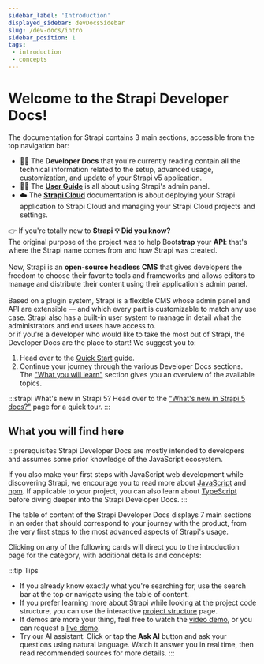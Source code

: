 ```yaml
---
sidebar_label: 'Introduction'
displayed_sidebar: devDocsSidebar
slug: /dev-docs/intro
sidebar_position: 1
tags:
 - introduction
 - concepts
---
```


# Welcome to the Strapi Developer Docs!

<SubtleCallout title="Developer Docs, User Guide, and Strapi Cloud documentation" emoji="📍">

The documentation for Strapi contains 3 main sections, accessible from the top navigation bar:

- 🧑‍💻 The **Developer Docs** that you're currently reading contain all the technical information related to the setup, advanced usage, customization, and update of your Strapi v5 application.
- 🧑‍🏫 The **[User Guide](/user-docs/intro)** is all about using Strapi's admin panel.
- ☁️ The **[Strapi Cloud](/cloud/intro)** documentation is about deploying your Strapi application to Strapi Cloud and managing your Strapi Cloud projects and settings.

</SubtleCallout>

👉 If you're totally new to **Strapi** <Annotation>**💡 Did you know?**<br />The original purpose of the project was to help Boot**strap** your **API**: that's where the Strapi name comes from and how Strapi was created.<br /><br />Now, Strapi is an **open-source headless CMS** that gives developers the freedom to choose their favorite tools and frameworks and allows editors to manage and distribute their content using their application's admin panel.<br /><br />Based on a plugin system, Strapi is a flexible CMS whose admin panel and API are extensible — and which every part is customizable to match any use case. Strapi also has a built-in user system to manage in detail what the administrators and end users have access to.<br /></Annotation> or if you're a developer who would like to take the most out of Strapi, the Developer Docs are the place to start! We suggest you to:

1. Head over to the [Quick Start](/dev-docs/quick-start) guide.
2. Continue your journey through the various Developer Docs sections. The ["What you will learn"](#what-you-will-find-here) section gives you an overview of the available topics.

:::strapi What's new in Strapi 5?
Head over to the ["What's new in Strapi 5 docs?"](/dev-docs/whats-new) page for a quick tour.
:::

## What you will find here

:::prerequisites
Strapi Developer Docs are mostly intended to developers and assumes some prior knowledge of the JavaScript ecosystem.

If you also make your first steps with JavaScript web development while discovering Strapi, we encourage you to read more about [JavaScript](https://developer.mozilla.org/en-US/docs/Learn/Getting_started_with_the_web/JavaScript_basics) and [npm](https://docs.npmjs.com/about-npm). If applicable to your project, you can also learn about [TypeScript](https://www.typescriptlang.org/docs/handbook/typescript-in-5-minutes.html) before diving deeper into the Strapi Developer Docs.
:::

The table of content of the Strapi Developer Docs displays 7 main sections in an order that should correspond to your journey with the product, from the very first steps to the most advanced aspects of Strapi's usage.

Clicking on any of the following cards will direct you to the introduction page for the category, with additional details and concepts:

<CustomDocCardsWrapper>

<CustomDocCard emoji="🚀" title="Getting Started" description="The section you're reading right now. Read recommended information for Strapi beginners." link="#" />

<CustomDocCard emoji="⚙️" title="Setup & Deployment" description="Install, configure, and deploy Strapi." link="/dev-docs/setup-deployment" />

<CustomDocCard emoji="📦" title="APIs" description="Query your content with REST, GraphQL, and Strapi's lower-level APIs." link="/dev-docs/api/content-api" />

<CustomDocCard emoji="🔧" title="Advanced features" description="Use built-in Strapi features for advanced use cases." link="/dev-docs/advanced-features" />

<CustomDocCard emoji="🛠" title="Customization" description="Customize the Strapi server and admin panel." link="/dev-docs/customization" />

<CustomDocCard emoji="🔌" title="Plugins" description="Use Strapi built-in plugins or develop your own plugins." link="/dev-docs/plugins" />

<CustomDocCard emoji="♻️" title="Upgrade" description="Upgrade your application to the most recent Strapi versions." link="/dev-docs/update-migration" />

</CustomDocCardsWrapper>

:::tip Tips
- If you already know exactly what you're searching for, use the search bar at the top or navigate using the table of content.
- If you prefer learning more about Strapi while looking at the project code structure, you can use the interactive [project structure](/dev-docs/project-structure) page.
- If demos are more your thing, feel free to watch the [video demo](https://youtu.be/zd0_S_FPzKg), or you can request a [live demo](https://strapi.io/demo).
- Try our AI assistant: Click or tap the **Ask AI** button and ask your questions using natural language. Watch it answer you in real time, then read recommended sources for more details.
:::
